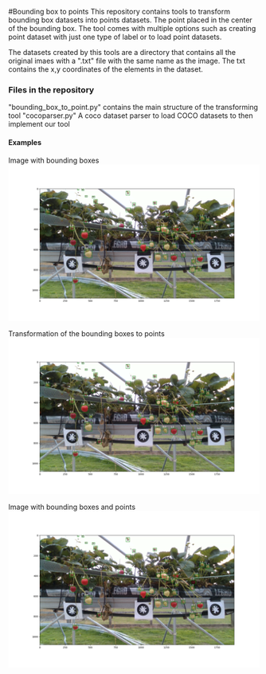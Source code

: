 #Bounding box to points
This repository contains tools to transform bounding box datasets into points datasets. The point placed in the center of the bounding box. The tool comes with multiple options such as creating point dataset with just one type of label or to load point datasets. 

The datasets created by this tools are a directory that contains all the original imaes with a ".txt" file with the same name as the image. The txt contains the x,y coordinates of the elements in the dataset.

### Files in the repository

"bounding_box_to_point.py" contains the main structure of the transforming tool
"cocoparser.py" A coco dataset parser to load COCO datasets to then implement our tool

#### Examples
Image with bounding boxes
![Box_image](/images/bb.png)

Transformation of the bounding boxes to points
![Point_image](/images/bb.png)

Image with bounding boxes and points
![Box_point_image](/images/bb.png)
